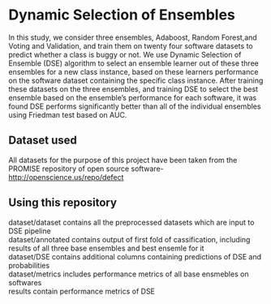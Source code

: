 # Dynamic Selection of Ensembles

In this study, we consider three ensembles, Adaboost, Random Forest,and Voting and Validation, and train them on twenty four software  datasets to predict whether a class is buggy or not. We use Dynamic Selection of Ensemble (DSE) algorithm to select an ensemble learner out of these three ensembles for a new class instance, based on these learners performance on the software dataset containing the specific class instance. After training these datasets on the three ensembles, and training DSE to select the best ensemble based on the ensemble’s performance for each software, it was found DSE performs significantly better than all of the individual ensembles using Friedman test based on AUC.

## Dataset used
All datasets for the purpose of this project have been taken from the PROMISE repository of open source software- http://openscience.us/repo/defect


## Using this repository
dataset/dataset contains all the preprocessed datasets which are input to DSE pipeline  
dataset/annotated contains output of first fold of cassification, including results of all three base ensembles and best ensemle for it  
dataset/DSE contains additional columns containing predictions of DSE and probabilities  
dataset/metrics includes performance metrics of all base ensmebles on softwares   
results contain performance metrics of DSE 
